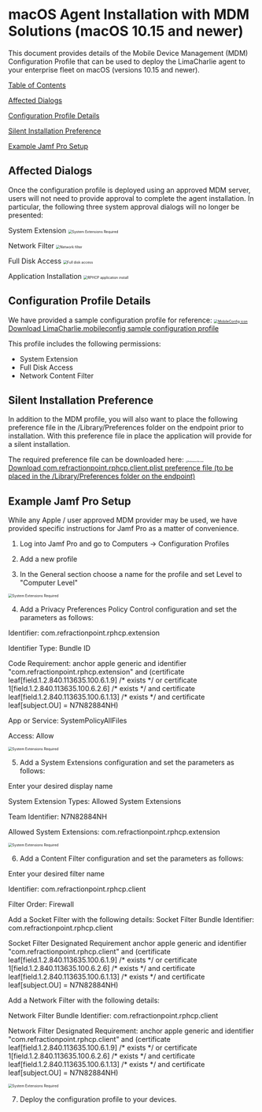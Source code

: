 # macOS Agent Installation with MDM Solutions (macOS 10.15 and newer)

This document provides details of the Mobile Device Management (MDM) Configuration Profile that can be used to deploy the LimaCharlie agent to your enterprise fleet on macOS (versions 10.15 and newer).


<u>Table of Contents</u>

[Affected Dialogs](#Affected-Dialogs)

[Configuration Profile Details](#Configuration-Profile-Details)

[Silent Installation Preference](#Silent-Installation-Preference)

[Example Jamf Pro Setup](#Example-Jamf-Pro-Setup)


<a name="Configuration-Profile-Details"></a>

## Affected Dialogs
Once the configuration profile is deployed using an approved MDM server, users will not need to provide approval to complete the agent installation.  In particular, the following three system approval dialogs will no longer be presented:

System Extension
<img src="https://storage.googleapis.com/limacharlie-io/doc/sensor-installation/macOS/images/Installation/04-System_Extension_Required.png" alt="System Extensions Required" style="zoom:50%;" />

Network Filter
<img src="https://storage.googleapis.com/limacharlie-io/doc/sensor-installation/macOS/images/Installation/07--Network_Filter.png" alt="Network filter" style="zoom:50%;" />

Full Disk Access
<img src="https://storage.googleapis.com/limacharlie-io/doc/sensor-installation/macOS/images/Installation/08-Full_Disk_Access.png" alt="Full disk access" style="zoom:50%;" />

Application Installation
<img src="https://storage.googleapis.com/limacharlie-io/doc/sensor-installation/macOS/images/Installation/03-Permissions_Required.png" alt="RPHCP application install" style="zoom:50%;" />


<a name="Configuration-Profile-Details"></a>

## Configuration Profile Details

We have provided a sample configuration profile for reference:  <a href="https://storage.googleapis.com/limacharlie-io/doc/sensor-installation/macOS/MDM_profiles/LimaCharlie.mobileconfig.zip"><img src="https://storage.googleapis.com/limacharlie-io/doc/sensor-installation/macOS/MDM_profiles/mobileconfig-icon.png" alt="MobileConfig icon" style="zoom:50%;" /></a>
<br>
<a href="https://storage.googleapis.com/limacharlie-io/doc/sensor-installation/macOS/MDM_profiles/LimaCharlie.mobileconfig.zip">
Download LimaCharlie.mobileconfig sample configuration profile
</a>

This profile includes the following permissions:
- System Extension
- Full Disk Access
- Network Content Filter


<a name="Silent-Installation-Preference"></a>

## Silent Installation Preference

In addition to the MDM profile, you will also want to place the following preference file in the /Library/Preferences folder on the endpoint prior to installation.  With this preference file in place the application will provide for a silent installation.

The required preference file can be downloaded here:  <a href="https://storage.googleapis.com/limacharlie-io/doc/sensor-installation/macOS/MDM_profiles/com.refractionpoint.rphcp.client.plist.zip"><img src="https://storage.googleapis.com/limacharlie-io/doc/sensor-installation/macOS/MDM_profiles/preference-icon.png" alt="Preference file icon" style="zoom:25%;" /></a>
<br>
<a href="https://storage.googleapis.com/limacharlie-io/doc/sensor-installation/macOS/MDM_profiles/com.refractionpoint.rphcp.client.plist.zip">
Download com.refractionpoint.rphcp.client.plist preference file (to be placed in the /Library/Preferences folder on the endpoint)
</a>




<a name="Example-Jamf-Pro-Setup"></a>

## Example Jamf Pro Setup

While any Apple / user approved MDM provider may be used, we have provided specific instructions for Jamf Pro as a matter of convenience.

1. Log into Jamf Pro and go to Computers -> Configuration Profiles

2. Add a new profile

3. In the General section choose a name for the profile and set Level to "Computer Level"

<img src="https://storage.googleapis.com/limacharlie-io/doc/sensor-installation/macOS/MDM_profiles/JamfPro-1-General.png" alt="System Extensions Required" style="zoom:50%;" />


4. Add a Privacy Preferences Policy Control configuration and set the parameters as follows:

Identifier:
com.refractionpoint.rphcp.extension

Identifier Type:
Bundle ID

Code Requirement:
anchor apple generic and identifier "com.refractionpoint.rphcp.extension" and (certificate leaf\[field.1.2.840.113635.100.6.1.9\] /* exists \*/ or certificate 1\[field.1.2.840.113635.100.6.2.6\] /\* exists \*/ and certificate leaf\[field.1.2.840.113635.100.6.1.13\] /\* exists \*/ and certificate leaf\[subject.OU\] = N7N82884NH)

App or Service:
SystemPolicyAllFiles

Access:
Allow

<img src="https://storage.googleapis.com/limacharlie-io/doc/sensor-installation/macOS/MDM_profiles/JamfPro-2-PPPC.png" alt="System Extensions Required" style="zoom:50%;" />


5. Add a System Extensions configuration and set the parameters as follows:

Enter your desired display name

System Extension Types:  Allowed System Extensions

Team Identifier:  N7N82884NH

Allowed System Extensions:  com.refractionpoint.rphcp.extension

<img src="https://storage.googleapis.com/limacharlie-io/doc/sensor-installation/macOS/MDM_profiles/JamfPro-2-SystemExtensions.png" alt="System Extensions Required" style="zoom:50%;" />


6. Add a Content Filter configuration and set the parameters as follows:

Enter your desired filter name

Identifier:  com.refractionpoint.rphcp.client

Filter Order:  Firewall

Add a Socket Filter with the following details:
Socket Filter Bundle Identifier:
com.refractionpoint.rphcp.client

Socket Filter Designated Requirement
anchor apple generic and identifier "com.refractionpoint.rphcp.client" and (certificate leaf\[field.1.2.840.113635.100.6.1.9\] /* exists \*/ or certificate 1\[field.1.2.840.113635.100.6.2.6\] /\* exists \*/ and certificate leaf\[field.1.2.840.113635.100.6.1.13\] /\* exists \*/ and certificate leaf\[subject.OU\] = N7N82884NH)

Add a Network Filter with the following details:

Network Filter Bundle Identifier:
com.refractionpoint.rphcp.client

Network Filter Designated Requirement:
anchor apple generic and identifier "com.refractionpoint.rphcp.client" and (certificate leaf\[field.1.2.840.113635.100.6.1.9\] /* exists \*/ or certificate 1\[field.1.2.840.113635.100.6.2.6\] /\* exists \*/ and certificate leaf\[field.1.2.840.113635.100.6.1.13\] /\* exists \*/ and certificate leaf\[subject.OU\] = N7N82884NH)


<img src="https://storage.googleapis.com/limacharlie-io/doc/sensor-installation/macOS/MDM_profiles/JamfPro-4-ContentFilter.png" alt="System Extensions Required" style="zoom:50%;" />


7. Deploy the configuration profile to your devices.